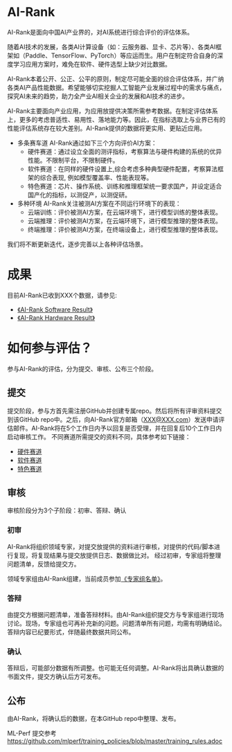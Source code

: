 # AI-Rank
AI-Rank是面向中国AI产业界的，对AI系统进行综合评价的评估体系。

随着AI技术的发展，各类AI计算设备（如：云服务器、显卡、芯片等）、各类AI框架如（Paddle、TensorFlow、PyTorch）等应运而生。用户在制定符合自身的深度学习应用方案时，难免在软件、硬件选型上缺少对比数据。

AI-Rank本着公开、公正、公平的原则，制定尽可能全面的综合评估体系，并广纳各类AI产品性能数据。希望能够切实挖掘人工智能产业发展过程中的需求与痛点，探究AI未来的趋势，助力全产业AI相关企业的发展和AI技术的进步。

AI-Rank主要面向产业应用，为应用放提供决策所需参考数据。在制定评估体系上，更多的考虑普适性、易用性、落地能力等。因此，在指标选取上与业界已有的性能评估系统存在较大差别。AI-Rank提供的数据将更实用、更贴近应用。

- 多条赛车道
AI-Rank通过如下三个方向评价AI方案：
    - 硬件赛道：通过设立全面的测评指标，考察算法与硬件构建的系统的优异性能。不限制平台，不限制硬件。
    - 软件赛道：在同样的硬件设置上,综合考虑多种典型硬件配置，考察算法框架的综合表现, 例如模型覆盖率、性能表现等。
    - 特色赛道：芯片、操作系统、训练和推理框架统一要求国产，并设定适合国产化的指标，以测促产，以测促研。
- 多种环境
AI-Rank关注被测AI方案在不同运行环境下的表现：
    - 云端训练：评价被测AI方案，在云端环境下，进行模型训练的整体表现。
    - 云端推理：评价被测AI方案，在云端环境下，进行模型推理的整体表现。
    - 终端推理：评价被测AI方案，在终端设备上，进行模型推理的整体表现。

我们将不断更新迭代，逐步完善以上各种评估场景。

# 成果
目前AI-Rank已收到XXX个数据，请参见:
- [《AI-Rank Software Result》](./result/software_result.md)
- [《AI-Rank Hardware Result》](./result/hardware_result.md)

# 如何参与评估？
参与AI-Rank的评估，分为提交、审核、公布三个阶段。
## 提交
提交阶段，参与方首先需注册GitHub并创建专属repo。然后将所有评审资料提交到该GitHub repo中。之后，向AI-Rank官方邮箱（XXX@XXX.com）发送申请评估邮件。AI-Rank将在5个工作日内予以回复是否受理，并在回复后10个工作日内启动审核工作。
不同赛道所需提交的资料不同，具体参考如下链接：
- [硬件赛道](./hardware/README.md)
- [软件赛道](./software/README.md)
- [特色赛道](./nationalization/README.md)

## 审核
审核阶段分为3个子阶段：初审、答辩、确认
### 初审
AI-Rank将组织领域专家，对提交放提供的资料进行审核，对提供的代码/脚本进行复现，将复现结果与提交放提供日志、数据做比对。
经过初审，专家组将整理问题清单，反馈给提交方。

领域专家组由AI-Rank组建，当前成员参加[《专家组名单》](./expert.md)。

### 答辩
由提交方根据问题清单，准备答辩材料。由AI-Rank组织提交方与专家组进行现场讨论。现场，专家组也可再补充新的问题。问题清单所有问题，均需有明确结论。
答辩内容已纪要形式，伴随最终数据共同公布。

### 确认
答辩后，可能部分数据有所调整。也可能无任何调整。AI-Rank将出具确认数据的书面文件，提交方确认后方可发布。

## 公布
由AI-Rank，将确认后的数据，在本GitHub repo中整理、发布。

ML-Perf 提交参考 https://github.com/mlperf/training_policies/blob/master/training_rules.adoc
